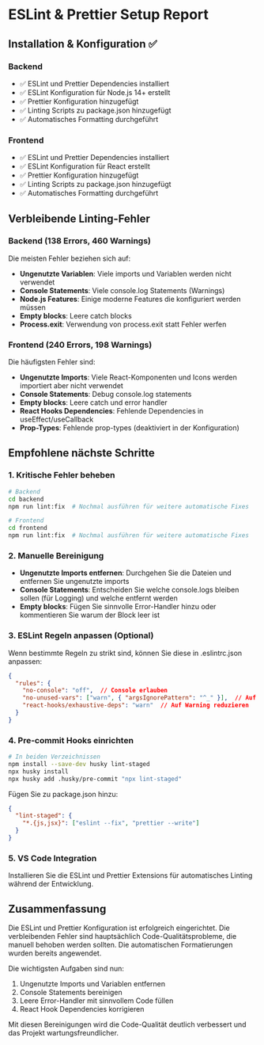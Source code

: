 # ESLint & Prettier Setup Report

## Installation & Konfiguration ✅

### Backend
- ✅ ESLint und Prettier Dependencies installiert
- ✅ ESLint Konfiguration für Node.js 14+ erstellt
- ✅ Prettier Konfiguration hinzugefügt
- ✅ Linting Scripts zu package.json hinzugefügt
- ✅ Automatisches Formatting durchgeführt

### Frontend
- ✅ ESLint und Prettier Dependencies installiert
- ✅ ESLint Konfiguration für React erstellt
- ✅ Prettier Konfiguration hinzugefügt
- ✅ Linting Scripts zu package.json hinzugefügt
- ✅ Automatisches Formatting durchgeführt

## Verbleibende Linting-Fehler

### Backend (138 Errors, 460 Warnings)
Die meisten Fehler beziehen sich auf:
- **Ungenutzte Variablen**: Viele imports und Variablen werden nicht verwendet
- **Console Statements**: Viele console.log Statements (Warnings)
- **Node.js Features**: Einige moderne Features die konfiguriert werden müssen
- **Empty blocks**: Leere catch blocks
- **Process.exit**: Verwendung von process.exit statt Fehler werfen

### Frontend (240 Errors, 198 Warnings)
Die häufigsten Fehler sind:
- **Ungenutzte Imports**: Viele React-Komponenten und Icons werden importiert aber nicht verwendet
- **Console Statements**: Debug console.log statements
- **Empty blocks**: Leere catch und error handler
- **React Hooks Dependencies**: Fehlende Dependencies in useEffect/useCallback
- **Prop-Types**: Fehlende prop-types (deaktiviert in der Konfiguration)

## Empfohlene nächste Schritte

### 1. Kritische Fehler beheben
```bash
# Backend
cd backend
npm run lint:fix  # Nochmal ausführen für weitere automatische Fixes

# Frontend  
cd frontend
npm run lint:fix  # Nochmal ausführen für weitere automatische Fixes
```

### 2. Manuelle Bereinigung
- **Ungenutzte Imports entfernen**: Durchgehen Sie die Dateien und entfernen Sie ungenutzte imports
- **Console Statements**: Entscheiden Sie welche console.logs bleiben sollen (für Logging) und welche entfernt werden
- **Empty blocks**: Fügen Sie sinnvolle Error-Handler hinzu oder kommentieren Sie warum der Block leer ist

### 3. ESLint Regeln anpassen (Optional)
Wenn bestimmte Regeln zu strikt sind, können Sie diese in .eslintrc.json anpassen:

```json
{
  "rules": {
    "no-console": "off",  // Console erlauben
    "no-unused-vars": ["warn", { "argsIgnorePattern": "^_" }],  // Auf Warning reduzieren
    "react-hooks/exhaustive-deps": "warn"  // Auf Warning reduzieren
  }
}
```

### 4. Pre-commit Hooks einrichten
```bash
# In beiden Verzeichnissen
npm install --save-dev husky lint-staged
npx husky install
npx husky add .husky/pre-commit "npx lint-staged"
```

Fügen Sie zu package.json hinzu:
```json
{
  "lint-staged": {
    "*.{js,jsx}": ["eslint --fix", "prettier --write"]
  }
}
```

### 5. VS Code Integration
Installieren Sie die ESLint und Prettier Extensions für automatisches Linting während der Entwicklung.

## Zusammenfassung

Die ESLint und Prettier Konfiguration ist erfolgreich eingerichtet. Die verbleibenden Fehler sind hauptsächlich Code-Qualitätsprobleme, die manuell behoben werden sollten. Die automatischen Formatierungen wurden bereits angewendet.

Die wichtigsten Aufgaben sind nun:
1. Ungenutzte Imports und Variablen entfernen
2. Console Statements bereinigen
3. Leere Error-Handler mit sinnvollem Code füllen
4. React Hook Dependencies korrigieren

Mit diesen Bereinigungen wird die Code-Qualität deutlich verbessert und das Projekt wartungsfreundlicher.
